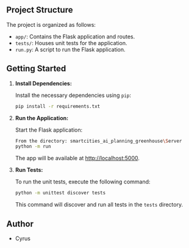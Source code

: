 ## Project Structure

The project is organized as follows:

- `app/`: Contains the Flask application and routes.
- `tests/`: Houses unit tests for the application.
- `run.py`: A script to run the Flask application.

## Getting Started



1. **Install Dependencies:**

   Install the necessary dependencies using `pip`:

   ```bash
   pip install -r requirements.txt
   ```

2. **Run the Application:**

   Start the Flask application:

   ```bash
   From the directory: smartcities_ai_planning_greenhouse\Server
   python -m run
   ```

   The app will be available at [http://localhost:5000](http://localhost:5000).

3. **Run Tests:**

   To run the unit tests, execute the following command:

   ```bash
   python -m unittest discover tests
   ```

   This command will discover and run all tests in the `tests` directory.





## Author

- Cyrus

